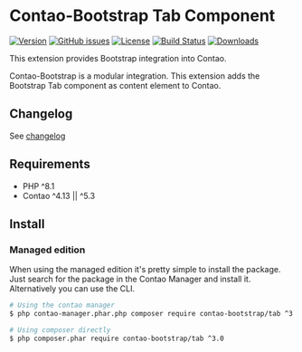 Contao-Bootstrap Tab Component
==============================

[![Version](http://img.shields.io/packagist/v/contao-bootstrap/tab.svg?style=for-the-badge&label=Latest)](http://packagist.org/packages/contao-bootstrap/tab)
[![GitHub issues](https://img.shields.io/github/issues/contao-bootstrap/tab.svg?style=for-the-badge&logo=github)](https://github.com/contao-bootstrap/tab/issues)
[![License](http://img.shields.io/packagist/l/contao-bootstrap/tab.svg?style=for-the-badge&label=License)](http://packagist.org/packages/contao-bootstrap/tab)
[![Build Status](https://img.shields.io/github/workflow/status/contao-bootstrap/tab/contao-bootrap-tab?logo=githubactions&logoColor=%23fff&style=for-the-badge)](https://github.com/contao-bootstrap/tab/actions)
[![Downloads](http://img.shields.io/packagist/dt/contao-bootstrap/tab.svg?style=for-the-badge&label=Downloads)](http://packagist.org/packages/contao-bootstrap/tab)

This extension provides Bootstrap integration into Contao.

Contao-Bootstrap is a modular integration. This extension adds the Bootstrap Tab component as content element to Contao.

Changelog
---------

See [changelog](CHANGELOG.md)


Requirements
------------

- PHP ^8.1
- Contao ^4.13 || ^5.3

Install
-------

### Managed edition

When using the managed edition it's pretty simple to install the package. Just search for the package in the
Contao Manager and install it. Alternatively you can use the CLI.

```bash
# Using the contao manager
$ php contao-manager.phar.php composer require contao-bootstrap/tab ^3.0

# Using composer directly
$ php composer.phar require contao-bootstrap/tab ^3.0
